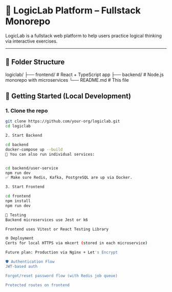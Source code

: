 # 🧠 LogicLab Platform – Fullstack Monorepo

LogicLab is a fullstack web platform to help users practice logical thinking via interactive exercises.

---

## 📁 Folder Structure

logiclab/
├── frontend/ # React + TypeScript app
├── backend/ # Node.js monorepo with microservices
└── README.md # This file

## 🚀 Getting Started (Local Development)

### 1. Clone the repo

```bash
git clone https://github.com/your-org/logiclab.git
cd logiclab

2. Start Backend

cd backend
docker-compose up --build
🧪 You can also run individual services:


cd backend/user-service
npm run dev
✅ Make sure Redis, Kafka, PostgreSQL are up via Docker.

3. Start Frontend

cd frontend
npm install
npm run dev

🧪 Testing
Backend microservices use Jest or k6

Frontend uses Vitest or React Testing Library

🌐 Deployment
Certs for local HTTPS via mkcert (stored in each microservice)

Future plan: Production via Nginx + Let's Encrypt

🛡️ Authentication Flow
JWT-based auth

Forgot/reset password flow (with Redis job queue)

Protected routes on frontend